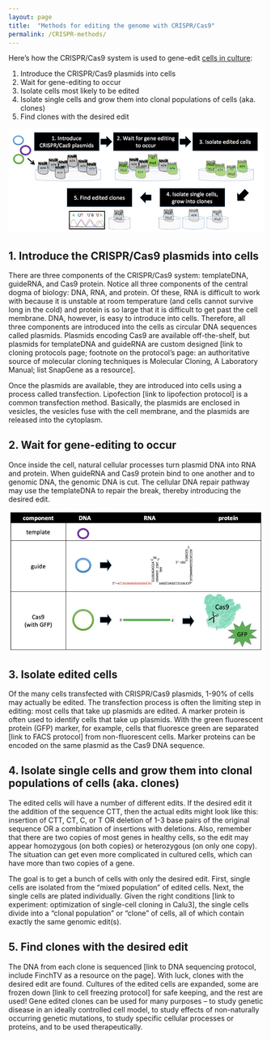 ```yaml
---
layout: page
title:  "Methods for editing the genome with CRISPR/Cas9"
permalink: /CRISPR-methods/
---
```


Here’s how the CRISPR/Cas9 system is used to gene-edit [cells in culture]:
1. Introduce the CRISPR/Cas9 plasmids into cells
2. Wait for gene-editing to occur
3. Isolate cells most likely to be edited 
4. Isolate single cells and grow them into clonal populations of cells (aka. clones)
5. Find clones with the desired edit

<img src="/assets/Figure_CRISPR_methods_overview.jpg" alt="Figure. An overview of methods to edit the cellular genome with CRISPR/Cas9" style="width:800px">

## 1. Introduce the CRISPR/Cas9 plasmids into cells
There are three components of the CRISPR/Cas9 system: templateDNA, guideRNA, and Cas9 protein. Notice all three components of the central dogma of biology: DNA, RNA, and protein. Of these, RNA is difficult to work with because it is unstable at room temperature (and cells cannot survive long in the cold) and protein is so large that it is difficult to get past the cell membrane. DNA, however, is easy to introduce into cells. Therefore, all three components are introduced into the cells as circular DNA sequences called plasmids. Plasmids encoding Cas9 are available off-the-shelf, but plasmids for templateDNA and guideRNA are custom designed [link to cloning protocols page; footnote on the protocol’s page: an authoritative source of molecular cloning techniques is Molecular Cloning, A Laboratory Manual; list SnapGene as a resource]. 

Once the plasmids are available, they are introduced into cells using a process called transfection. Lipofection [link to lipofection protocol] is a common transfection method. Basically, the plasmids are enclosed in vesicles, the vesicles fuse with the cell membrane, and the plasmids are released into the cytoplasm.

## 2. Wait for gene-editing to occur
Once inside the cell, natural cellular processes turn plasmid DNA into RNA and protein. When guideRNA and Cas9 protein bind to one another and to genomic DNA, the genomic DNA is cut.  The cellular DNA repair pathway may use the templateDNA to repair the break, thereby introducing the desired edit.

<img src="/assets/Figure_CRISPR_component_DNARNAProtein.jpg" alt="Figure. The guideRNA is transcribed from DNA into RNA, while the Cas9 is both transcribed from DNA into RNA and translated from RNA into protein. The template is neither transcribed nor translated." style="width:800px">

## 3. Isolate edited cells
 Of the many cells transfected with CRISPR/Cas9 plasmids, 1-90% of cells may actually be edited. The transfection process is often the limiting step in editing: most cells that take up plasmids are edited. A marker protein is often used to identify cells that take up plasmids. With the green fluorescent protein (GFP) marker, for example, cells that fluoresce green are separated [link to FACS protocol] from non-fluorescent cells. Marker proteins can be encoded on the same plasmid as the Cas9 DNA sequence. 

## 4. Isolate single cells and grow them into clonal populations of cells (aka. clones)
The edited cells will have a number of different edits. If the desired edit it the addition of the sequence CTT, then the actual edits might look like this: insertion of CTT, CT, C, or T OR deletion of 1-3 base pairs of the original sequence OR a combination of insertions with deletions. Also, remember that there are two copies of most genes in healthy cells, so the edit may appear homozygous (on both copies) or heterozygous (on only one copy). The situation can get even more complicated in cultured cells, which can have more than two copies of a gene. 

The goal is to get a bunch of cells with only the desired edit. First, single cells are isolated from the “mixed population” of edited cells. Next, the single cells are plated individually. Given the right conditions [link to experiment: optimization of single-cell cloning in Calu3], the single cells divide into a “clonal population” or “clone” of cells, all of which contain exactly the same genomic edit(s). 

## 5. Find clones with the desired edit
The DNA from each clone is sequenced [link to DNA sequencing protocol, include FinchTV as a resource on the page]. With luck, clones with the desired edit are found. Cultures of the edited cells are expanded, some are frozen down [link to cell freezing protocol] for safe keeping, and the rest are used! Gene edited clones can be used for many purposes – to study genetic disease in an ideally controlled cell model, to study effects of non-naturally occurring genetic mutations, to study specific cellular processes or proteins, and to be used therapeutically.  

[//]: # (References used above)
   [cells in culture]: <{{ site.url }}/cell-culture-protocols/>


